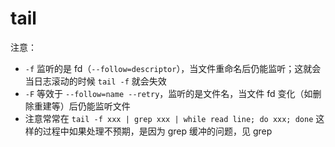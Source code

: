 # tail

注意：

- `-f` 监听的是 fd（`--follow=descriptor`），当文件重命名后仍能监听；这就会当日志滚动的时候 `tail -f` 就会失效
- `-F` 等效于 `--follow=name --retry`，监听的是文件名，当文件 fd 变化（如删除重建等）后仍能监听文件
- 注意常常在 `tail -f xxx | grep xxx | while read line; do xxx; done` 这样的过程中如果处理不预期，是因为 grep 缓冲的问题，见 grep
